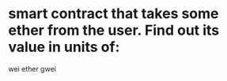 #  smart contract that takes some ether from the user. Find out its value in units of:

wei
ether
gwei
